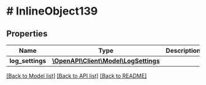 # # InlineObject139

## Properties

Name | Type | Description | Notes
------------ | ------------- | ------------- | -------------
**log_settings** | [**\OpenAPI\Client\Model\LogSettings**](LogSettings.md) |  | [optional]

[[Back to Model list]](../../README.md#models) [[Back to API list]](../../README.md#endpoints) [[Back to README]](../../README.md)
